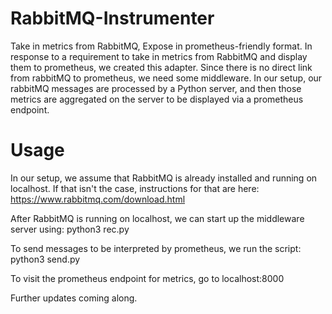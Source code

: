 # RabbitMQ-Instrumenter
Take in metrics from RabbitMQ, Expose in prometheus-friendly format.
In response to a requirement to take in metrics from RabbitMQ and display them to prometheus, we created this adapter.
Since there is no direct link from rabbitMQ to prometheus, we need some middleware. In our setup, our rabbitMQ messages are processed 
by a Python server, and then those metrics are aggregated on the server to be displayed via a prometheus endpoint. 

# Usage 
In our setup, we assume that RabbitMQ is already installed and running on localhost. If that isn't the case, instructions for that are 
here: https://www.rabbitmq.com/download.html

After RabbitMQ is running on localhost, we can start up the middleware server using:
python3 rec.py

To send messages to be interpreted by prometheus, we run the script:
python3 send.py

To visit the prometheus endpoint for metrics, go to localhost:8000

Further updates coming along. 
